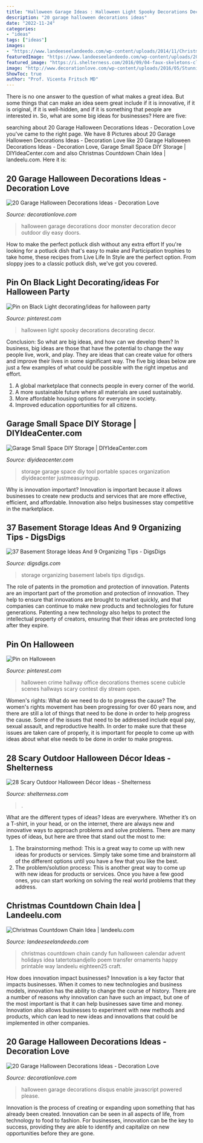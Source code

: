 ```yaml
---
title: "Halloween Garage Ideas : Halloween Light Spooky Decorations Decorating Decor"
description: "20 garage halloween decorations ideas"
date: "2022-11-24"
categories:
- "ideas"
tags: ["ideas"]
images:
- "https://www.landeeseelandeedo.com/wp-content/uploads/2014/11/Christmas-Countdown-Chain.jpg"
featuredImage: "https://www.landeeseelandeedo.com/wp-content/uploads/2014/11/Christmas-Countdown-Chain.jpg"
featured_image: "https://i.shelterness.com/2016/09/04-faux-skeletons-climbing-up-the-tubes-of-the-house.jpg"
image: "http://www.decorationlove.com/wp-content/uploads/2016/05/Stunning-Garage-Halloween-Decorations.jpg"
ShowToc: true
author: "Prof. Vicenta Fritsch MD"
---
```



There is no one answer to the question of what makes a great idea. But some things that can make an idea seem great include if it is innovative, if it is original, if it is well-hidden, and if it is something that people are interested in.  So, what are some big ideas for businesses? Here are five: 

	

		
searching about 20 Garage Halloween Decorations Ideas - Decoration Love you've came to the right page. We have 8 Pictures about 20 Garage Halloween Decorations Ideas - Decoration Love like 20 Garage Halloween Decorations Ideas - Decoration Love, Garage Small Space DIY Storage | DIYIdeaCenter.com and also Christmas Countdown Chain Idea | landeelu.com. Here it is:
		
    
## 20 Garage Halloween Decorations Ideas - Decoration Love

<img loading=lazy src="http://www.decorationlove.com/wp-content/uploads/2016/05/Garage-Door-Halloween-Decorations.jpg" onerror="this.onerror=null;this.src='https://tse4.mm.bing.net/th?id=OIP.L5Zmc9wU1tMeBOZR4xdDxQHaJ4&amp;pid=15.1';" alt="20 Garage Halloween Decorations Ideas - Decoration Love">

_Source: decorationlove.com_

>halloween garage decorations door monster decoration decor outdoor diy easy doors. 

	

How to make the perfect potluck dish without any extra effort
If you're looking for a potluck dish that's easy to make and Participation trophies to take home, these recipes from Live Life In Style are the perfect option. From sloppy joes to a classic potluck dish, we've got you covered.

    
## Pin On Black Light Decorating/ideas For Halloween Party

<img loading=lazy src="https://i.pinimg.com/originals/48/ab/77/48ab779f0d7d1ddda30330d28d60802a.jpg" onerror="this.onerror=null;this.src='https://tse2.mm.bing.net/th?id=OIP.F64PU6ml1F_KvDsiB5gL0wHaJ3&amp;pid=15.1';" alt="Pin on Black Light decorating/ideas for halloween party">

_Source: pinterest.com_

>halloween light spooky decorations decorating decor. 

	

Conclusion: So what are big ideas, and how can we develop them?
In business, big ideas are those that have the potential to change the way people live, work, and play. They are ideas that can create value for others and improve their lives in some significant way. The five big ideas below are just a few examples of what could be possible with the right impetus and effort.
1. A global marketplace that connects people in every corner of the world.
2. A more sustainable future where all materials are used sustainably.
3. More affordable housing options for everyone in society. 
4. Improved education opportunities for all citizens. 

    
## Garage Small Space DIY Storage | DIYIdeaCenter.com

<img loading=lazy src="https://irepo.primecp.com/2016/09/299741/Using-Commonly-Lost-Garage-Spaces-for-Storage_2_ExtraLarge1000_ID-1873859.jpg?v=1873859" onerror="this.onerror=null;this.src='https://tse3.mm.bing.net/th?id=OIP.9R_CvX731SlCj-tZ-UlEfwDIEs&amp;pid=15.1';" alt="Garage Small Space DIY Storage | DIYIdeaCenter.com">

_Source: diyideacenter.com_

>storage garage space diy tool portable spaces organization diyideacenter justmeasuringup. 

	

Why is innovation important?
Innovation is important because it allows businesses to create new products and services that are more effective, efficient, and affordable. Innovation also helps businesses stay competitive in the marketplace.

    
## 37 Basement Storage Ideas And 9 Organizing Tips - DigsDigs

<img loading=lazy src="https://www.digsdigs.com/photos/08-organizing-storage-with-labels.jpg" onerror="this.onerror=null;this.src='https://tse1.mm.bing.net/th?id=OIP.RenOj94omaagAqSRp-PHUwHaJ6&amp;pid=15.1';" alt="37 Basement Storage Ideas And 9 Organizing Tips - DigsDigs">

_Source: digsdigs.com_

>storage organizing basement labels tips digsdigs. 

	

The role of patents in the promotion and protection of innovation.
Patents are an important part of the promotion and protection of innovation. They help to ensure that innovations are brought to market quickly, and that companies can continue to make new products and technologies for future generations. Patenting a new technology also helps to protect the intellectual property of creators, ensuring that their ideas are protected long after they expire.

    
## Pin On Halloween

<img loading=lazy src="https://i.pinimg.com/736x/b2/04/2e/b2042e91c64b05e7dd9e3bbc0da0b233--crime-scenes-hallways.jpg" onerror="this.onerror=null;this.src='https://tse4.mm.bing.net/th?id=OIP.VnVvwG-YetD3-hPuQgQH3QHaJ4&amp;pid=15.1';" alt="Pin on Halloween">

_Source: pinterest.com_

>halloween crime hallway office decorations themes scene cubicle scenes hallways scary contest diy stream open. 

	

Women's rights: What do we need to do to progress the cause?
The women's rights movement has been progressing for over 60 years now, and there are still a lot of things that need to be done in order to help progress the cause. Some of the issues that need to be addressed include equal pay, sexual assault, and reproductive health. In order to make sure that these issues are taken care of properly, it is important for people to come up with ideas about what else needs to be done in order to make progress.

    
## 28 Scary Outdoor Halloween Décor Ideas - Shelterness

<img loading=lazy src="https://i.shelterness.com/2016/09/04-faux-skeletons-climbing-up-the-tubes-of-the-house.jpg" onerror="this.onerror=null;this.src='https://tse4.mm.bing.net/th?id=OIP.y4ZKVJc67W_UfQNlBiPMOwHaLH&amp;pid=15.1';" alt="28 Scary Outdoor Halloween Décor Ideas - Shelterness">

_Source: shelterness.com_

>. 

	

What are the different types of ideas?
Ideas are everywhere. Whether it’s on a T-shirt, in your head, or on the internet, there are always new and innovative ways to approach problems and solve problems. 
There are many types of ideas, but here are three that stand out the most to me: 
1. The brainstorming method: This is a great way to come up with new ideas for products or services. Simply take some time and brainstorm all of the different options until you have a few that you like the best.
2. The problem/solution process: This is another great way to come up with new ideas for products or services. Once you have a few good ones, you can start working on solving the real world problems that they address. 

    
## Christmas Countdown Chain Idea | Landeelu.com

<img loading=lazy src="https://www.landeeseelandeedo.com/wp-content/uploads/2014/11/Christmas-Countdown-Chain.jpg" onerror="this.onerror=null;this.src='https://tse1.mm.bing.net/th?id=OIP._8qnZmNrp6cIu41caXeADgHaLH&amp;pid=15.1';" alt="Christmas Countdown Chain Idea | landeelu.com">

_Source: landeeseelandeedo.com_

>christmas countdown chain candy fun halloween calendar advent holidays idea tatertotsandjello poem transfer ornaments happy printable way landeelu eighteen25 craft. 

	

How does innovation impact businesses?
Innovation is a key factor that impacts businesses. When it comes to new technologies and business models, innovation has the ability to change the course of history. There are a number of reasons why innovation can have such an impact, but one of the most important is that it can help businesses save time and money. Innovation also allows businesses to experiment with new methods and products, which can lead to new ideas and innovations that could be implemented in other companies.

    
## 20 Garage Halloween Decorations Ideas - Decoration Love

<img loading=lazy src="http://www.decorationlove.com/wp-content/uploads/2016/05/Stunning-Garage-Halloween-Decorations.jpg" onerror="this.onerror=null;this.src='https://tse4.mm.bing.net/th?id=OIP.brQLlqPilHCY7xzgZ3T0XQHaJ3&amp;pid=15.1';" alt="20 Garage Halloween Decorations Ideas - Decoration Love">

_Source: decorationlove.com_

>halloween garage decorations disqus enable javascript powered please. 

	

Innovation is the process of creating or expanding upon something that has already been created. Innovation can be seen in all aspects of life, from technology to food to fashion. For businesses, innovation can be the key to success, providing they are able to identify and capitalize on new opportunities before they are gone.

